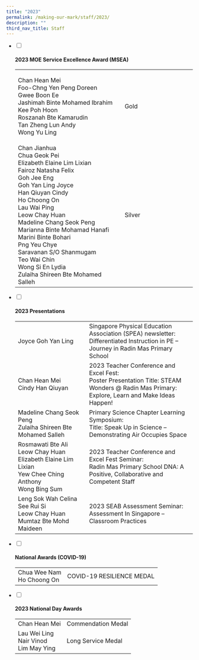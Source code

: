 ```yaml
---
title: "2023"
permalink: /making-our-mark/staff/2023/
description: ""
third_nav_title: Staff
---
```

<ul class="jekyllcodex_accordion">
<li><input id="accordion1" type="checkbox"> <label for="accordion1"><h4><strong>2023 MOE Service Excellence Award (MSEA)</strong></h4></label>
<div>
<table>
<tbody>
<tr>
<td width="60%"><p>Chan Hean Mei<br>
  Foo-Chng Yen Peng Doreen<br>
Gwee Boon Ee<br>
Jashimah Binte Mohamed Ibrahim<br>
Kee Poh Hoon<br>
Roszanah Bte Kamarudin<br>
Tan Zheng Lun Andy<br>
Wong Yu Ling
</p></td>
<td width="40%">Gold</td>
</tr>
<tr>
  <td>Chan Jianhua<br>
    Chua Geok Pei<br>
    Elizabeth Elaine Lim Lixian<br>
    Fairoz Natasha Felix<br>
    Goh Jee Eng<br>
    Goh Yan Ling Joyce<br>
    Han Qiuyan Cindy<br>
    Ho Choong On<br>
    Lau Wai Ping<br>
    Leow Chay Huan<br>
    Madeline Chang Seok Peng<br>
    Marianna Binte Mohamad Hanafi<br>
    Marini Binte Bohari<br>
    Png Yeu Chye<br>
    Saravanan S/O Shanmugam<br>
    Teo Wai Chin<br>
    Wong Si En Lydia<br>
    Zulaiha Shireen Bte Mohamed Salleh</td>
  <td>Silver</td>
</tr>
</tbody>
</table>
</div>
</li>
<li><input id="accordion2" type="checkbox"> <label for="accordion2"><h4><strong>2023 Presentations</strong></h4></label>
<div>
<table>
<tbody>
<tr>
<td width="40%">Joyce Goh Yan Ling</td>
<td width="60%">Singapore Physical Education Association (SPEA) newsletter: Differentiated Instruction in PE – Journey in Radin Mas Primary School</td>
</tr>
<tr>
  <td>Chan Hean Mei<br>Cindy Han Qiuyan</td>
  <td>2023 Teacher Conference and Excel Fest:<br>
    Poster Presentation Title: STEAM Wonders @ Radin Mas Primary: Explore, Learn and Make Ideas Happen!</td>
</tr>
<tr>
  <td>Madeline Chang Seok Peng<br>Zulaiha Shireen Bte Mohamed Salleh</td>
  <td>Primary Science Chapter Learning Symposium:<br>Title: Speak Up in Science – Demonstrating Air Occupies Space</td>
</tr>
<tr>
  <td>Rosmawati Bte Ali<br>Leow Chay Huan<br>Elizabeth Elaine Lim Lixian<br>Yew Chee Ching Anthony<br>Wong Bing Sum</td>
  <td>2023 Teacher Conference and Excel Fest Seminar:<br>
    Radin Mas Primary School DNA: A Positive,  Collaborative and Competent Staff</td>
</tr>
<tr>
  <td>Leng Sok Wah Celina<br>
    See Rui Si<br>
    Leow Chay Huan<br>
    Mumtaz Bte Mohd Maideen<br></td>
  <td>2023 SEAB Assessment Seminar:<br>
    Assessment In Singapore – Classroom Practices </td>
</tr>
</tbody>
</table>
</div>
</li>
<li><input id="accordion3" type="checkbox"> <label for="accordion3"><h4><strong>National Awards (COVID-19)</strong></h4></label>
<div>
<table>
<tbody>
<tr>
<td>Chua Wee Nam<br>Ho Choong On </td>
<td>COVID-19 RESILIENCE MEDAL</td>
</tr>
</tbody>
</table>
</div>
</li>
<li><input id="accordion4" type="checkbox"> <label for="accordion4"><h4><strong>2023 National Day Awards</strong></h4></label>
<div>
<table>
<tbody>
<tr>
  <td>Chan Hean Mei</td>
  <td>Commendation Medal</td>
</tr>
<tr>
<td>Lau Wei Ling<br>Nair Vinod<br>
Lim May Ying</td>
<td>Long Service Medal</td>
</tr>
</tbody>
</table>
</div>
</li>
</ul>